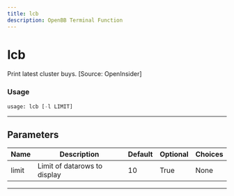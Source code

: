 ```yaml
---
title: lcb
description: OpenBB Terminal Function
---
```


# lcb

Print latest cluster buys. [Source: OpenInsider]

### Usage

```python
usage: lcb [-l LIMIT]
```

---

## Parameters

| Name | Description | Default | Optional | Choices |
| ---- | ----------- | ------- | -------- | ------- |
| limit | Limit of datarows to display | 10 | True | None |
---

